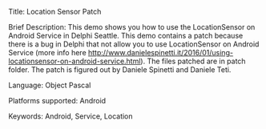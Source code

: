 Title: Location Sensor Patch

Brief Description: This demo shows you how to use the LocationSensor on Android Service in Delphi Seattle. 
This demo contains a patch because there is a bug in Delphi that not allow you to use LocationSensor on Android Service (more info here http://www.danielespinetti.it/2016/01/using-locationsensor-on-android-service.html).
The files patched are in patch folder.
The patch is figured out by Daniele Spinetti and Daniele Teti.

Language: Object Pascal

Platforms supported: Android

Keywords: Android, Service, Location